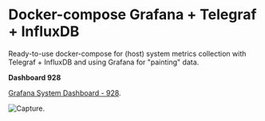 # Docker-compose Grafana + Telegraf + InfluxDB

Ready-to-use docker-compose for (host) system metrics collection with Telegraf + InfluxDB and using Grafana for "painting" data.

**Dashboard 928**

[Grafana System Dashboard - 928](https://grafana.com/grafana/dashboards/928).

![Capture](assets/).